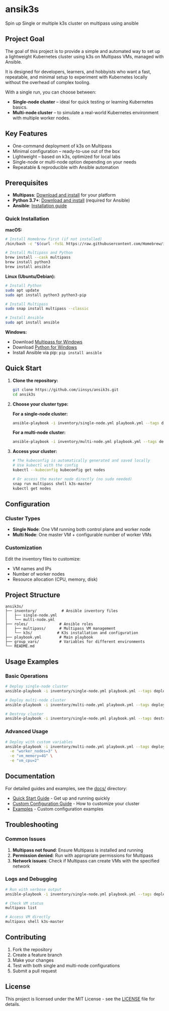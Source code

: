 # ansik3s

Spin up Single or multiple k3s cluster on multipass using ansible

## Project Goal

The goal of this project is to provide a simple and automated way to set up a lightweight Kubernetes cluster using k3s on Multipass VMs, managed with Ansible.

It is designed for developers, learners, and hobbyists who want a fast, repeatable, and minimal setup to experiment with Kubernetes locally without the overhead of complex tooling.

With a single run, you can choose between:

- **Single-node cluster** – ideal for quick testing or learning Kubernetes basics.
- **Multi-node cluster** – to simulate a real-world Kubernetes environment with multiple worker nodes.

## Key Features

- One-command deployment of k3s on Multipass
- Minimal configuration – ready-to-use out of the box
- Lightweight – based on k3s, optimized for local labs
- Single-node or multi-node option depending on your needs
- Repeatable & reproducible with Ansible automation  

## Prerequisites

- **Multipass**: [Download and install](https://multipass.run/docs/installing) for your platform
- **Python 3.7+**: [Download and install](https://www.python.org/downloads/) (required for Ansible)
- **Ansible**: [Installation guide](https://docs.ansible.com/ansible/latest/installation_guide/intro_installation.html)

### Quick Installation

**macOS:**
```bash
# Install Homebrew first (if not installed)
/bin/bash -c "$(curl -fsSL https://raw.githubusercontent.com/Homebrew/install/HEAD/install.sh)"

# Install Multipass and Python
brew install --cask multipass
brew install python3
brew install ansible
```

**Linux (Ubuntu/Debian):**
```bash
# Install Python
sudo apt update
sudo apt install python3 python3-pip

# Install Multipass
sudo snap install multipass --classic

# Install Ansible
sudo apt install ansible
```

**Windows:**
- Download [Multipass for Windows](https://multipass.run/docs/installing-on-windows)
- Download [Python for Windows](https://www.python.org/downloads/windows/)
- Install Ansible via pip: `pip install ansible`

## Quick Start

1. **Clone the repository:**
   ```bash
   git clone https://github.com/iinsys/ansik3s.git
   cd ansik3s
   ```

2. **Choose your cluster type:**
   
   **For a single-node cluster:**
   ```bash
   ansible-playbook -i inventory/single-node.yml playbook.yml --tags deploy
   ```
   
   **For a multi-node cluster:**
   ```bash
   ansible-playbook -i inventory/multi-node.yml playbook.yml --tags deploy
   ```

3. **Access your cluster:**
   ```bash
   # The kubeconfig is automatically generated and saved locally
   # Use kubectl with the config
   kubectl --kubeconfig kubeconfig get nodes
   
   # Or access the master node directly (no sudo needed)
   snap run multipass shell k3s-master
   kubectl get nodes
   ```

## Configuration

### Cluster Types

- **Single Node**: One VM running both control plane and worker node
- **Multi Node**: One master VM + configurable number of worker VMs

### Customization

Edit the inventory files to customize:
- VM names and IPs
- Number of worker nodes
- Resource allocation (CPU, memory, disk)

## Project Structure

```
ansik3s/
├── inventory/           # Ansible inventory files
│   ├── single-node.yml
│   └── multi-node.yml
├── roles/              # Ansible roles
│   ├── multipass/      # Multipass VM management
│   └── k3s/           # K3s installation and configuration
├── playbook.yml        # Main playbook
├── group_vars/         # Variables for different environments
└── README.md
```

## Usage Examples

### Basic Operations

```bash
# Deploy single-node cluster
ansible-playbook -i inventory/single-node.yml playbook.yml --tags deploy

# Deploy multi-node cluster
ansible-playbook -i inventory/multi-node.yml playbook.yml --tags deploy

# Destroy cluster
ansible-playbook -i inventory/single-node.yml playbook.yml --tags destroy
```

### Advanced Usage

```bash
# Deploy with custom variables
ansible-playbook -i inventory/multi-node.yml playbook.yml --tags deploy \
  -e "worker_nodes=3" \
  -e "vm_memory=4G" \
  -e "vm_cpu=2"
```

## Documentation

For detailed guides and examples, see the [docs/](docs/) directory:
- [Quick Start Guide](docs/QUICKSTART.md) - Get up and running quickly
- [Custom Configuration Guide](docs/custom-configuration.md) - How to customize your cluster
- [Examples](examples/) - Custom configuration examples

## Troubleshooting

### Common Issues

1. **Multipass not found**: Ensure Multipass is installed and running
2. **Permission denied**: Run with appropriate permissions for Multipass
3. **Network issues**: Check if Multipass can create VMs with the specified network

### Logs and Debugging

```bash
# Run with verbose output
ansible-playbook -i inventory/single-node.yml playbook.yml --tags deploy -vvv

# Check VM status
multipass list

# Access VM directly
multipass shell k3s-master
```

## Contributing

1. Fork the repository
2. Create a feature branch
3. Make your changes
4. Test with both single and multi-node configurations
5. Submit a pull request

## License

This project is licensed under the MIT License - see the [LICENSE](LICENSE) file for details.
